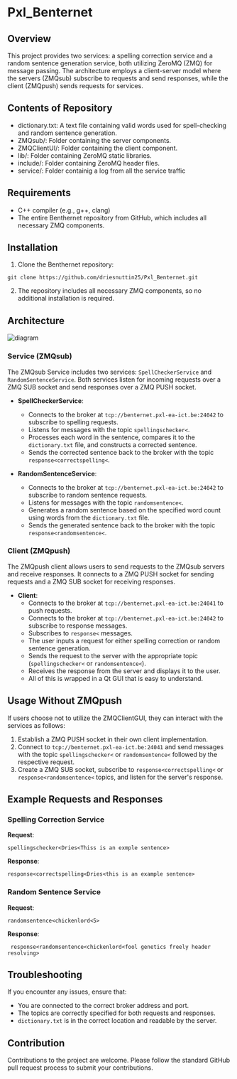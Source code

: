 # Pxl_Benternet

## Overview
This project provides two services: a spelling correction service and a random sentence generation service, both utilizing ZeroMQ (ZMQ) for message passing. The architecture employs a client-server model where the servers (ZMQsub) subscribe to requests and send responses, while the client (ZMQpush) sends requests for services. 

## Contents of Repository
- dictionary.txt: A text file containing valid words used for spell-checking and random sentence generation.
- ZMQsub/: Folder containing the server components.
- ZMQClientUI/: Folder containing the client component.
- lib/: Folder containing ZeroMQ static libraries.
- include/: Folder containing ZeroMQ header files.
- service/: Folder containig a log from all the service traffic

## Requirements
- C++ compiler (e.g., g++, clang)
- The entire Benthernet repository from GitHub, which includes all necessary ZMQ components.

## Installation
1) Clone the Benthernet repository:
```
git clone https://github.com/driesnuttin25/Pxl_Benternet.git
```

2) The repository includes all necessary ZMQ components, so no additional installation is required.

## Architecture
![diagram](https://github.com/driesnuttin25/Pxl_Benternet/assets/114076101/860e1851-5262-4f5f-b7e1-b9d44f1205f1)

### Service (ZMQsub)
The ZMQsub Service includes two services: `SpellCheckerService` and `RandomSentenceService`. Both services listen for incoming requests over a ZMQ SUB socket and send responses over a ZMQ PUSH socket.

- **SpellCheckerService**:
  - Connects to the broker at `tcp://benternet.pxl-ea-ict.be:24042` to subscribe to spelling requests.
  - Listens for messages with the topic `spellingschecker<`.
  - Processes each word in the sentence, compares it to the `dictionary.txt` file, and constructs a corrected sentence.
  - Sends the corrected sentence back to the broker with the topic `response<correctspelling<`.

- **RandomSentenceService**:
  - Connects to the broker at `tcp://benternet.pxl-ea-ict.be:24042` to subscribe to random sentence requests.
  - Listens for messages with the topic `randomsentence<`.
  - Generates a random sentence based on the specified word count using words from the `dictionary.txt` file.
  - Sends the generated sentence back to the broker with the topic `response<randomsentence<`.

### Client (ZMQpush)
The ZMQpush client allows users to send requests to the ZMQsub servers and receive responses. It connects to a ZMQ PUSH socket for sending requests and a ZMQ SUB socket for receiving responses.

- **Client**:
  - Connects to the broker at `tcp://benternet.pxl-ea-ict.be:24041` to push requests.
  - Connects to the broker at `tcp://benternet.pxl-ea-ict.be:24042` to subscribe to response messages.
  - Subscribes to `response<` messages.
  - The user inputs a request for either spelling correction or random sentence generation.
  - Sends the request to the server with the appropriate topic (`spellingschecker<` or `randomsentence<`).
  - Receives the response from the server and displays it to the user.
  - All of this is wrapped in a Qt GUI that is easy to understand.

## Usage Without ZMQpush
If users choose not to utilize the ZMQClientGUI, they can interact with the services as follows:

1) Establish a ZMQ PUSH socket in their own client implementation.
2) Connect to `tcp://benternet.pxl-ea-ict.be:24041` and send messages with the topic `spellingschecker<` or `randomsentence<` followed by the respective request.
3) Create a ZMQ SUB socket, subscribe to `response<correctspelling<` or `response<randomsentence<` topics, and listen for the server's response.

## Example Requests and Responses
### Spelling Correction Service
**Request**:

``` spellingschecker<Dries<Thiss is an exmple sentence> ```

**Response**:

```response<correctspelling<Dries<this is an example sentence>```

### Random Sentence Service
**Request**:

``` randomsentence<chickenlord<5> ```

**Response**:

``` response<randomsentence<chickenlord<fool genetics freely header resolving>```


## Troubleshooting
If you encounter any issues, ensure that:
- You are connected to the correct broker address and port.
- The topics are correctly specified for both requests and responses.
- `dictionary.txt` is in the correct location and readable by the server.

## Contribution
Contributions to the project are welcome. Please follow the standard GitHub pull request process to submit your contributions.

